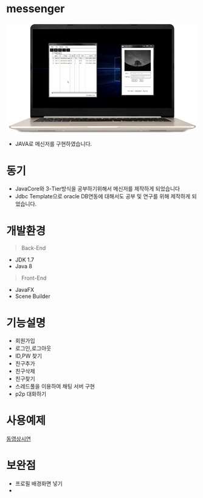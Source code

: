 # messenger
![Alt text](/img/messenger.png)
- JAVA로 메신저를 구현하였습니다. 

# 동기
- JavaCore와 3-Tier방식을 공부하기위해서 메신저를 제작하게 되었습니다<br>
- Jdbc Template으로 oracle DB연동에 대해서도 공부 및 연구를 위해 제작하게 되었습니다. <br> 

# 개발환경
> Back-End
- JDK 1.7
- Java 8

> Front-End
- JavaFX
- Scene Builder

# 기능설명
- 회원가입<br>
- 로그인,로그아웃<br>
- ID,PW 찾기<br>
- 친구추가<br>
- 친구삭제<br>
- 친구찾기<br>
- 스레드풀을 이용하여 채팅 서버 구현 <br>
- p2p 대화하기<br> 

# 사용예제
[동영상시연](https://youtu.be/naazH8G1wG0)

# 보완점
- 프로필 배경화면 넣기
- 
